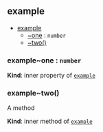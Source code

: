 <a name="module_example"></a>

## example

* [example](#module_example)
    * [~one](#module_example..one) : <code>number</code>
    * [~two()](#module_example..two)

<a name="module_example..one"></a>

### example~one : <code>number</code>
**Kind**: inner property of [<code>example</code>](#module_example)  
<a name="module_example..two"></a>

### example~two()
A method

**Kind**: inner method of [<code>example</code>](#module_example)  
